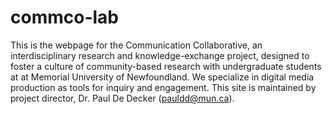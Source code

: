 # commco-lab
This is the webpage for the Communication Collaborative, an interdisciplinary research and knowledge-exchange project, designed to foster a culture of community-based research with undergraduate students at at Memorial University of Newfoundland. We specialize in digital media production as tools for inquiry and engagement. This site is maintained by project director, Dr. Paul De Decker (pauldd@mun.ca).
